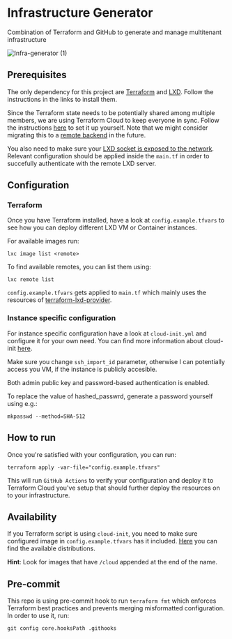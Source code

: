 # Infrastructure Generator

Combination of Terraform and GitHub to generate and manage multitenant infrastructure

![Infra-generator (1)](https://user-images.githubusercontent.com/48418580/208130113-55fb98cc-915d-4c26-a32c-8562afda79de.png)


## Prerequisites

The only dependency for this project are [Terraform](https://learn.hashicorp.com/tutorials/terraform/install-cli) and [LXD](https://linuxcontainers.org/lxd/getting-started-cli/). Follow the instructions in the links to install them.

Since the Terraform state needs to be potentially shared among multiple members, we are using Terraform Cloud to keep everyone in sync. Follow the instructions [here](https://developer.hashicorp.com/terraform/tutorials/cloud-get-started/cloud-sign-up) to set it up yourself. Note that we might consider migrating this to a [remote backend](https://developer.hashicorp.com/terraform/language/settings/backends/configuration) in the future.

You also need to make sure your [LXD socket is exposed to the network](https://linuxcontainers.org/lxd/docs/master/howto/server_expose/). Relevant configuration should be applied inside the `main.tf` in order to succefully authenticate with the remote LXD server.


## Configuration

### Terraform

Once you have Terraform installed, have a look at `config.example.tfvars` to see how you can deploy different LXD VM or Container instances.

For available images run:

    lxc image list <remote>

To find available remotes, you can list them using:

    lxc remote list
    
`config.example.tfvars` gets applied to `main.tf` which mainly uses the resources of [terraform-lxd-provider](https://registry.terraform.io/providers/terraform-lxd/lxd/latest/docs). 

### Instance specific configuration

For instance specific configuration have a look at `cloud-init.yml` and configure it for your own need. You can find more information about cloud-init [here](https://cloudinit.readthedocs.io/en/latest/index.html).

Make sure you change `ssh_import_id` parameter, otherwise I can potentially access you VM, if the instance is publicly accesible.

Both admin public key and password-based authentication is enabled.

To replace the value of hashed_passwrd, generate a password yourself using e.g.:

	mkpasswd --method=SHA-512


## How to run

Once you're satisfied with your configuration, you can run:

    terraform apply -var-file="config.example.tfvars"
    
This will run `GitHub Actions` to verify your configuration and deploy it to Terraform Cloud you've setup that should further deploy the resources on to your infrastructure.

## Availability

If you Terraform script is using `cloud-init`, you need to make sure configured image in `config.example.tfvars` has it included. [Here](https://cloudinit.readthedocs.io/en/latest/topics/availability.html) you can find the available distributions. 

**Hint**: Look for images that have `/cloud` appended at the end of the name.

## Pre-commit

This repo is using pre-commit hook to run `terraform fmt` which enforces Terraform best practices and prevents merging misformatted configuration. 
In order to use it, run:

	git config core.hooksPath .githooks
